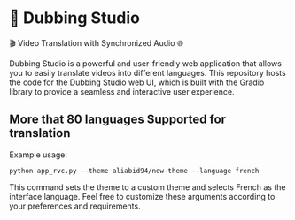 # 🎥 Dubbing Studio 
🎬 Video Translation with Synchronized Audio 🌐

Dubbing Studio is a powerful and user-friendly web application that allows you to easily translate videos into different languages. This repository hosts the code for the Dubbing Studio web UI, which is built with the Gradio library to provide a seamless and interactive user experience.






## More that 80 languages Supported for translation 



Example usage:
```
python app_rvc.py --theme aliabid94/new-theme --language french
```
This command sets the theme to a custom theme and selects French as the interface language.
Feel free to customize these arguments according to your preferences and requirements.


